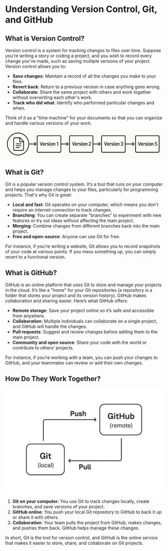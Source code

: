 # Understanding Version Control, Git, and GitHub

## What is Version Control?

Version control is a system for tracking changes to files over time. Suppose you're writing a story or coding a project, and you wish to record every change you've made, such as saving multiple versions of your project. Version control allows you to:

- **Save changes**: Maintain a record of all the changes you make to your files.
- **Revert back**: Return to a previous version in case anything goes wrong.
- **Collaborate**: Share the same project with others and work together without overwriting each other's work.
- **Track who did what**: Identify who performed particular changes and when.

Think of it as a "time machine" for your documents so that you can organize and handle various versions of your work.

![Version Control](https://github.com/nirajan10/C-notes/blob/main/images/version-control.png?raw=true)

## What is Git?

Git is a popular version control system. It’s a tool that runs on your computer and helps you manage changes to your files, particularly for programming projects. That's why Git is great:

- **Local and fast**: Git operates on your computer, which means you don't require an internet connection to track changes.
- **Branching**: You can create separate "branches" to experiment with new features or try out ideas without affecting the main project.
- **Merging**: Combine changes from different branches back into the main project.
- **Free and open-source**: Anyone can use Git for free.

For instance, if you're writing a website, Git allows you to record snapshots of your code at various points. If you mess something up, you can simply revert to a functional version.

## What is GitHub?

GitHub is an online platform that uses Git to store and manage your projects in the cloud. It’s like a "home" for your Git repositories (a repository is a folder that stores your project and its version history). GitHub makes collaboration and sharing easier. Here’s what GitHub offers:

- **Remote storage**: Save your project online so it’s safe and accessible from anywhere.
- **Collaboration**: Multiple individuals can collaborate on a single project, and GitHub will handle the changes.
- **Pull requests**: Suggest and review changes before adding them to the main project.
- **Community and open source**: Share your code with the world or contribute to others’ projects.

For instance, if you’re working with a team, you can push your changes to GitHub, and your teammates can review or add their own changes.

## How Do They Work Together?

![Git and Github](https://github.com/nirajan10/C-notes/blob/main/images/git-github.png?raw=true)

1. **Git on your computer**: You use Git to track changes locally, create branches, and save versions of your project.
2. **GitHub online**: You push your local Git repository to GitHub to back it up or share it with others.
3. **Collaboration**: Your team pulls the project from GitHub, makes changes, and pushes them back. GitHub helps manage these changes.

In short, Git is the tool for version control, and GitHub is the online service that makes it easier to store, share, and collaborate on Git projects.
